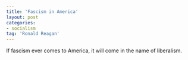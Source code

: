 ```yaml
---
title: 'Fascism in America'
layout: post
categories:
- socialism
tag: 'Ronald Reagan'
---
```


If fascism ever comes to America, it will come in the name of liberalism.